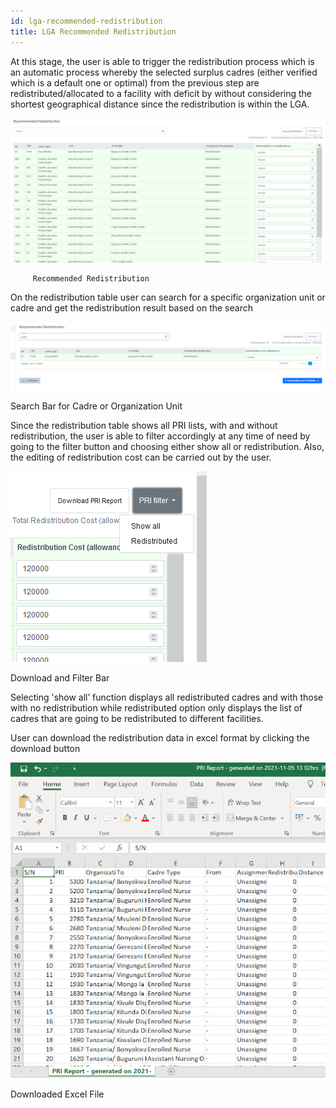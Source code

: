 ```yaml
---
id: lga-recommended-redistribution
title: LGA Recommended Redistribution
---
```


At this stage, the user is able to trigger the redistribution process which is an automatic process whereby the selected surplus cadres (either verified which is a default one or optimal) from the previous step are redistributed/allocated to a facility with deficit by without considering the shortest geographical distance since the redistribution is within the LGA.

![img alt](/img/LGA_Rec_Red1.png)

         Recommended Redistribution

On the redistribution table user can search for a specific organization unit or cadre and get the redistribution result based on the search

![img alt](/img/LGA_Rec_Red2.png)

Search Bar for Cadre or Organization Unit

Since the redistribution table shows all PRI lists, with and without redistribution, the user is able to filter accordingly at any time of need by going to the filter button and choosing either show all or redistribution. Also, the editing of redistribution cost can be carried out by the user.

![img alt](/img/LGA_Rec_Red3.png)

Download and Filter Bar

Selecting 'show all’ function displays all redistributed cadres and with those with no redistribution while redistributed option only displays the list of cadres that are going to be redistributed to different facilities.

User can download the redistribution data in excel format by clicking the download button

![img alt](/img/LGA_Rec_Red4.png)

Downloaded Excel File
